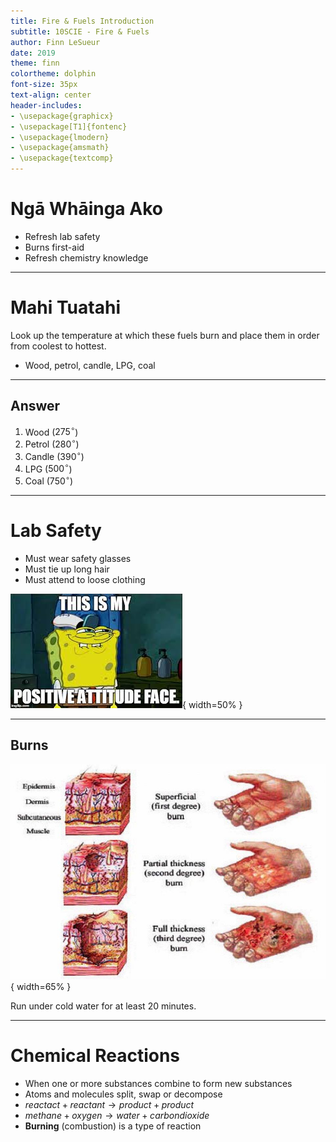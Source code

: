 ```yaml
---
title: Fire & Fuels Introduction
subtitle: 10SCIE - Fire & Fuels
author: Finn LeSueur
date: 2019
theme: finn
colortheme: dolphin
font-size: 35px
text-align: center
header-includes:
- \usepackage{graphicx}
- \usepackage[T1]{fontenc}
- \usepackage{lmodern}
- \usepackage{amsmath}
- \usepackage{textcomp}
---
```


# Ngā Whāinga Ako

- Refresh lab safety
- Burns first-aid
- Refresh chemistry knowledge

---

# Mahi Tuatahi

Look up the temperature at which these fuels burn and place them in order from coolest to hottest.

- Wood, petrol, candle, LPG, coal

---

## Answer

1. Wood ($275^{\circ}$)
2. Petrol ($280^{\circ}$)
3. Candle ($390^{\circ}$)
4. LPG ($500^{\circ}$)
5. Coal ($750^{\circ}$)

---

# Lab Safety

- Must wear safety glasses
- Must tie up long hair
- Must attend to loose clothing

![](../assets/1-positive-attitude.jpg){ width=50% }

---

## Burns

![](../assets/1-burns-diagram.jpeg){ width=65% }

Run under cold water for at least 20 minutes.

---

# Chemical Reactions

- When one or more substances combine to form new substances
- Atoms and molecules split, swap or decompose
- $reactact + reactant \rightarrow product + product$
- $methane + oxygen \rightarrow water + carbon dioxide$
- __Burning__ (combustion) is a type of reaction

